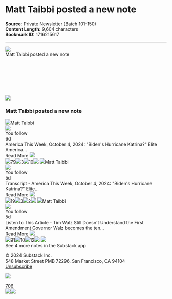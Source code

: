 # Matt Taibbi posted a new note

**Source:** Private Newsletter (Batch 101-150)  
**Content Length:** 9,604 characters  
**Bookmark ID:** 1716215617

---

<div><title>Email from Substack</title><img src="https://eotrx.substackcdn.com/open?token=eyJtIjoiPDIwMjQxMDEwMTI0NTAzLjMuZDhmMWU1MjAyOTRhOTE2OS53ajQwbGZyckBtZy1kMS5zdWJzdGFjay5jb20-IiwidSI6MzgwNjYyOCwiciI6InN1YnN0YWNrQGtoYW1lbC5jb20iLCJkIjoibWctZDEuc3Vic3RhY2suY29tIiwicCI6bnVsbCwidCI6bnVsbCwiYSI6bnVsbCwicyI6bnVsbCwiYyI6ImZlZWQtZGlnZXN0LWVtYWlsIiwiZiI6dHJ1ZSwicG9zaXRpb24iOiJ0b3AiLCJpYXQiOjE3Mjg1NjQzMDYsImV4cCI6MTczMTE1NjMwNiwiaXNzIjoicHViLTAiLCJzdWIiOiJlbyJ9.4smQhUd_c4PLCaSxTSFmPMGtT6vum6d3wrx-0gx1q68"><div>Matt Taibbi posted a new note</div><div>͏     ­͏     ­͏     ­͏     ­͏     ­͏     ­͏     ­͏     ­͏     ­͏     ­͏     ­͏     ­͏     ­͏     ­͏     ­͏     ­͏     ­͏     ­͏     ­͏     ­͏     ­͏     ­͏     ­͏     ­͏     ­͏     ­͏     ­͏     ­͏     ­͏     ­͏     ­͏     ­͏     ­͏     ­͏     ­͏     ­͏     ­͏     ­͏     ­͏     ­͏     ­͏     ­͏     ­͏     ­͏     ­͏     ­͏     ­͏     ­͏     ­͏     ­͏     ­͏     ­͏     ­͏     ­͏     ­͏     ­͏     ­͏     ­͏     ­͏     ­͏     ­͏     ­͏     ­͏     ­͏     ­͏     ­͏     ­͏     ­͏     ­͏     ­͏     ­͏     ­͏     ­͏     ­͏     ­͏     ­͏     ­͏     ­͏     ­͏     ­͏     ­͏     ­͏     ­͏     ­͏     ­͏     ­͏     ­͏     ­͏     ­͏     ­͏     ­͏     ­͏     ­͏     ­͏     ­͏     ­͏     ­͏     ­͏     ­͏     ­͏     ­͏     ­͏     ­͏     ­͏     ­͏     ­͏     ­͏     ­͏     ­͏     ­͏     ­͏     ­͏     ­͏     ­͏     ­͏     ­͏     ­͏     ­͏     ­͏     ­͏     ­͏     ­͏     ­͏     ­͏     ­͏     ­͏     ­͏     ­͏     ­͏     ­͏     ­͏     ­͏     ­͏     ­͏     ­͏     ­͏     ­͏     ­͏     ­͏     ­͏     ­͏     ­͏     ­͏     ­͏     ­͏     ­͏     ­͏     ­͏     ­͏     ­͏     ­͏     ­͏     ­͏     ­͏     ­͏     ­͏     ­͏     ­͏     ­͏     ­͏     ­͏     ­͏     ­͏     ­͏     ­͏     ­͏     ­͏     ­͏     ­͏     ­͏     ­͏     ­͏     ­͏     ­͏     ­͏     ­͏     ­͏     ­͏     ­͏     ­͏     ­͏     ­͏     ­͏     ­͏     ­͏     ­͏     ­͏     ­͏     ­͏     ­͏     ­͏     ­͏     ­͏     ­͏     ­͏     ­͏     ­͏     ­͏     ­͏     ­</div> <div><div><picture><source><img src="https://substackcdn.com/image/fetch/w_80,h_80,c_fill,f_auto,q_auto:good,fl_progressive:steep,g_auto/https%3A%2F%2Fsubstack.com%2Fimg%2Fsubstack-system-email-align-left.png%3Fv%3D2"></source></picture></div></div><h3>Matt Taibbi posted a new note</h3><img src="https://substackcdn.com/image/fetch/f_auto,q_auto:good,fl_progressive:steep/https%3A%2F%2Fsubstack-post-media.s3.amazonaws.com%2Fpublic%2Fimages%2Fb60afa88-bdf9-4916-8f80-e74791478593_2000x2000.jpeg"><span>Matt Taibbi</span><div><img src="https://substackcdn.com/image/fetch/w_32,c_scale,f_png,q_auto:good,fl_progressive:steep/https%3A%2F%2Fsubstack.com%2Ficon%2FUserBadgeIcon%3Fv%3D4%26height%3D32%26fill%3Dvar(--color-accent-fg-purple)%26strokeWidth%3D3.6"></div><div><div>You follow</div></div><span>6d</span><div>America This Week, October 4, 2024: "Biden's Hurricane Katrina?" Elite America…</div><div>Read More <img src="https://substackcdn.com/image/fetch/w_32,c_scale,f_png,q_auto:good,fl_progressive:steep/https%3A%2F%2Fsubstack.com%2Ficon%2FLucideChevronsRight%3Fv%3D4%26height%3D32%26stroke%3Drgb(0%252C%2520118%252C%2520255)%26strokeWidth%3D2"></div><img src="https://substackcdn.com/image/fetch/w_28,c_scale,f_png,q_auto:good,fl_progressive:steep/https%3A%2F%2Fsubstack.com%2Ficon%2FLucideHeart%3Fv%3D4%26height%3D28%26fill%3Dnone%26stroke%3D%2523808080%26strokeWidth%3D3"><span>79</span><img src="https://substackcdn.com/image/fetch/w_28,c_scale,f_png,q_auto:good,fl_progressive:steep/https%3A%2F%2Fsubstack.com%2Ficon%2FNoteReplyIcon%3Fv%3D4%26height%3D28%26stroke%3D%2523808080%26strokeWidth%3D3"><span>3</span><img src="https://substackcdn.com/image/fetch/w_28,c_scale,f_png,q_auto:good,fl_progressive:steep/https%3A%2F%2Fsubstack.com%2Ficon%2FNoteForwardIcon%3Fv%3D4%26height%3D28%26stroke%3D%2523808080%26strokeWidth%3D3"><span>10</span><img src="https://substackcdn.com/image/fetch/w_28,c_scale,f_png,q_auto:good,fl_progressive:steep/https%3A%2F%2Fsubstack.com%2Ficon%2FLucideShare2%3Fv%3D4%26height%3D28%26stroke%3D%2523808080%26strokeWidth%3D3"><span> </span><img src="https://substackcdn.com/image/fetch/f_auto,q_auto:good,fl_progressive:steep/https%3A%2F%2Fsubstack-post-media.s3.amazonaws.com%2Fpublic%2Fimages%2Fb60afa88-bdf9-4916-8f80-e74791478593_2000x2000.jpeg"><span>Matt Taibbi</span><div><img src="https://substackcdn.com/image/fetch/w_32,c_scale,f_png,q_auto:good,fl_progressive:steep/https%3A%2F%2Fsubstack.com%2Ficon%2FUserBadgeIcon%3Fv%3D4%26height%3D32%26fill%3Dvar(--color-accent-fg-purple)%26strokeWidth%3D3.6"></div><div><div>You follow</div></div><span>5d</span><div>Transcript - America This Week, October 4, 2024: "Biden's Hurricane Katrina?" Elite…</div><div>Read More <img src="https://substackcdn.com/image/fetch/w_32,c_scale,f_png,q_auto:good,fl_progressive:steep/https%3A%2F%2Fsubstack.com%2Ficon%2FLucideChevronsRight%3Fv%3D4%26height%3D32%26stroke%3Drgb(0%252C%2520118%252C%2520255)%26strokeWidth%3D2"></div><img src="https://substackcdn.com/image/fetch/w_28,c_scale,f_png,q_auto:good,fl_progressive:steep/https%3A%2F%2Fsubstack.com%2Ficon%2FLucideHeart%3Fv%3D4%26height%3D28%26fill%3Dnone%26stroke%3D%2523808080%26strokeWidth%3D3"><span>19</span><img src="https://substackcdn.com/image/fetch/w_28,c_scale,f_png,q_auto:good,fl_progressive:steep/https%3A%2F%2Fsubstack.com%2Ficon%2FNoteReplyIcon%3Fv%3D4%26height%3D28%26stroke%3D%2523808080%26strokeWidth%3D3"><span>3</span><img src="https://substackcdn.com/image/fetch/w_28,c_scale,f_png,q_auto:good,fl_progressive:steep/https%3A%2F%2Fsubstack.com%2Ficon%2FNoteForwardIcon%3Fv%3D4%26height%3D28%26stroke%3D%2523808080%26strokeWidth%3D3"><span>2</span><img src="https://substackcdn.com/image/fetch/w_28,c_scale,f_png,q_auto:good,fl_progressive:steep/https%3A%2F%2Fsubstack.com%2Ficon%2FLucideShare2%3Fv%3D4%26height%3D28%26stroke%3D%2523808080%26strokeWidth%3D3"><span> </span><img src="https://substackcdn.com/image/fetch/f_auto,q_auto:good,fl_progressive:steep/https%3A%2F%2Fsubstack-post-media.s3.amazonaws.com%2Fpublic%2Fimages%2Fb60afa88-bdf9-4916-8f80-e74791478593_2000x2000.jpeg"><span>Matt Taibbi</span><div><img src="https://substackcdn.com/image/fetch/w_32,c_scale,f_png,q_auto:good,fl_progressive:steep/https%3A%2F%2Fsubstack.com%2Ficon%2FUserBadgeIcon%3Fv%3D4%26height%3D32%26fill%3Dvar(--color-accent-fg-purple)%26strokeWidth%3D3.6"></div><div><div>You follow</div></div><span>5d</span><div>Listen to This Article - Tim Walz Still Doesn't Understand the First Amendment Governor Walz becomes the ten…</div><div>Read More <img src="https://substackcdn.com/image/fetch/w_32,c_scale,f_png,q_auto:good,fl_progressive:steep/https%3A%2F%2Fsubstack.com%2Ficon%2FLucideChevronsRight%3Fv%3D4%26height%3D32%26stroke%3Drgb(0%252C%2520118%252C%2520255)%26strokeWidth%3D2"></div><img src="https://substackcdn.com/image/fetch/w_28,c_scale,f_png,q_auto:good,fl_progressive:steep/https%3A%2F%2Fsubstack.com%2Ficon%2FLucideHeart%3Fv%3D4%26height%3D28%26fill%3Dnone%26stroke%3D%2523808080%26strokeWidth%3D3"><span>91</span><img src="https://substackcdn.com/image/fetch/w_28,c_scale,f_png,q_auto:good,fl_progressive:steep/https%3A%2F%2Fsubstack.com%2Ficon%2FNoteReplyIcon%3Fv%3D4%26height%3D28%26stroke%3D%2523808080%26strokeWidth%3D3"><span>10</span><img src="https://substackcdn.com/image/fetch/w_28,c_scale,f_png,q_auto:good,fl_progressive:steep/https%3A%2F%2Fsubstack.com%2Ficon%2FNoteForwardIcon%3Fv%3D4%26height%3D28%26stroke%3D%2523808080%26strokeWidth%3D3"><span>12</span><img src="https://substackcdn.com/image/fetch/w_28,c_scale,f_png,q_auto:good,fl_progressive:steep/https%3A%2F%2Fsubstack.com%2Ficon%2FLucideShare2%3Fv%3D4%26height%3D28%26stroke%3D%2523808080%26strokeWidth%3D3"><span> </span><img src="https://substackcdn.com/image/fetch/f_auto,q_auto:good,fl_progressive:steep/https%3A%2F%2Fsubstack-post-media.s3.amazonaws.com%2Fpublic%2Fimages%2Fb60afa88-bdf9-4916-8f80-e74791478593_2000x2000.jpeg"><div>See 4 more notes in the Substack app</div><div><div><p>© 2024 <span>Substack Inc.</span><br>548 Market Street PMB 72296, San Francisco, CA 94104 <br><a href="https://substack.com/api/v1/email/notification/unsubscribe?token=eyJ1c2VyX2lkIjozODA2NjI4LCJ0b3BpYyI6InJlYWRlcl9wdWJsaWNhdGlvbl9yZWNvbW1lbmRhdGlvbiIsImlhdCI6MTcyODU2NDMwNiwiZXhwIjoxNzYwMTAwMzA2LCJpc3MiOiJwdWItMCIsInN1YiI6Im5vdGlmaWNhdGlvbi11bnN1YnNjcmliZSJ9.R8wJvGO6HjO2qIiJp0i-eTP_5nk7HxasDr_cWSAAQBA"><span>Unsubscribe</span></a></p></div><p><a href="https://substack.com/signup?utm_source=substack&amp;utm_medium=email&amp;utm_content=footer&amp;utm_campaign=autofilled-footer&amp;freeSignupEmail=substack@khamel.com&amp;r=29l7o"><img src="https://substackcdn.com/image/fetch/w_405%2Cc_limit%2Cf_auto%2Cq_auto:good%2Cfl_progressive:steep/https%3A%2F%2Fsubstack.com%2Fimg%2Femail%2Fpublish-button%403x.png"></a></p></div><div>706</div> <img src="https://eotrx.substackcdn.com/open?token=eyJtIjoiPDIwMjQxMDEwMTI0NTAzLjMuZDhmMWU1MjAyOTRhOTE2OS53ajQwbGZyckBtZy1kMS5zdWJzdGFjay5jb20-IiwidSI6MzgwNjYyOCwiciI6InN1YnN0YWNrQGtoYW1lbC5jb20iLCJkIjoibWctZDEuc3Vic3RhY2suY29tIiwicCI6bnVsbCwidCI6bnVsbCwiYSI6bnVsbCwicyI6bnVsbCwiYyI6ImZlZWQtZGlnZXN0LWVtYWlsIiwiZiI6dHJ1ZSwicG9zaXRpb24iOiJib3R0b20iLCJpYXQiOjE3Mjg1NjQzMDYsImV4cCI6MTczMTE1NjMwNiwiaXNzIjoicHViLTAiLCJzdWIiOiJlbyJ9.4tDkT1KTWKKme47C-X095lOgPR_CPOk5BnK5h9mGv0g"><img src="https://email.mg-d1.substack.com/o/eJxskE2q7CAUhFfTzhL8i9GBa5GjHtO-jrFR80Lv_kKg4Q7usOqDj6ICDNxq-9iEGKeYN-xjwgJ5J9EK46kOiqBlK9eLkoIqckO34YENBkYH4xdduSJPG0CvUkmuVmQGECLgYjT3XmphljWRbDnlklFGGZcLFbOYo04MF065kWCYMvP1T9I9tfaQtGxTZHM_fR8QXnOoheTuUsN7ix3tRHLUkVMOMHI93Pi80TaEiM29T79_-4ahloJHvCNp9ut8SPp6QsH9lvfTx1ogH_a6LjL--Obs2FyOVmiqFNfkv-U_AQAA__9txmzc"></div>
